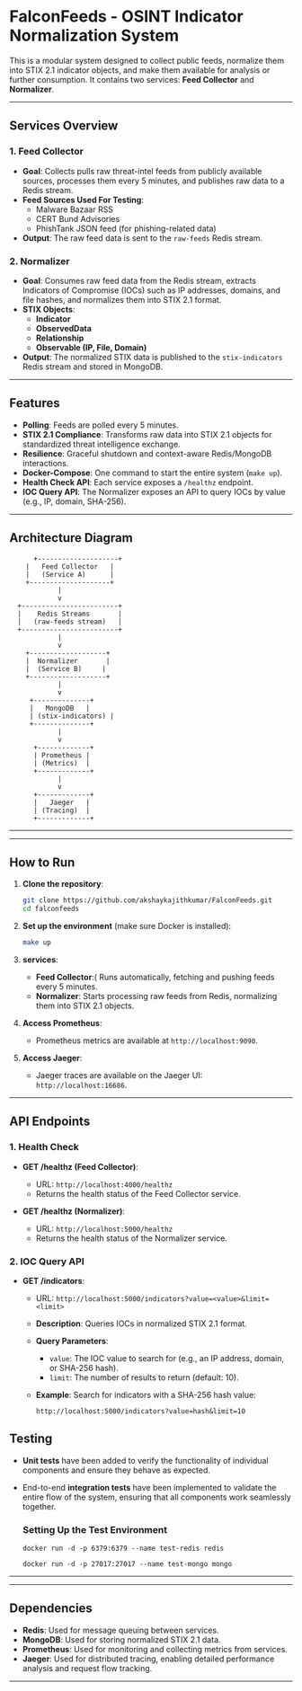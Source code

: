 # FalconFeeds - OSINT Indicator Normalization System

This is a modular system designed to collect public feeds, normalize them into STIX 2.1 indicator objects, and make them available for analysis or further consumption. It contains two services: **Feed Collector** and **Normalizer**.

---

## Services Overview

### 1. **Feed Collector** 

- **Goal**: Collects pulls raw threat-intel feeds from publicly available sources, processes them every 5 minutes, and publishes raw data to a Redis stream.
- **Feed Sources Used For Testing**:
  - Malware Bazaar RSS
  - CERT Bund Advisories
  - PhishTank JSON feed (for phishing-related data)
- **Output**: The raw feed data is sent to the `raw-feeds` Redis stream.

### 2. **Normalizer**

- **Goal**: Consumes raw feed data from the Redis stream, extracts Indicators of Compromise (IOCs) such as IP addresses, domains, and file hashes, and normalizes them into STIX 2.1 format.
- **STIX Objects**:
  - **Indicator**
  - **ObservedData**
  - **Relationship**
  - **Observable (IP, File, Domain)**
- **Output**: The normalized STIX data is published to the `stix-indicators` Redis stream and stored in MongoDB.

---

## Features

- **Polling**: Feeds are polled every 5 minutes.
- **STIX 2.1 Compliance**: Transforms raw data into STIX 2.1 objects for standardized threat intelligence exchange.
- **Resilience**: Graceful shutdown and context-aware Redis/MongoDB interactions.
- **Docker-Compose**: One command to start the entire system (`make up`).
- **Health Check API**: Each service exposes a `/healthz` endpoint.
- **IOC Query API**: The Normalizer exposes an API to query IOCs by value (e.g., IP, domain, SHA-256).

---

## Architecture Diagram
          +--------------------+        
        |   Feed Collector   |        
        |   (Service A)      |        
        +--------------------+        
                |                    
                v                    
      +------------------------+      
      |    Redis Streams       |      
      |   (raw-feeds stream)   |      
      +------------------------+      
                |                    
                v                    
        +-------------------+        
        |  Normalizer       |        
        |  (Service B)     |        
        +-------------------+        
                |                    
                v                    
         +--------------+            
         |   MongoDB   |            
         | (stix-indicators) |
         +--------------+            
                |                    
                v                    
          +-------------+             
          | Prometheus |             
          | (Metrics)  |             
          +-------------+             
                |                    
                v                    
          +-------------+             
          |   Jaeger   |             
          | (Tracing)  |             
          +-------------+             

---

---

## How to Run

1. **Clone the repository**:
    ```bash
    git clone https://github.com/akshaykajithkumar/FalconFeeds.git
    cd falconfeeds
    ```

2. **Set up the environment** (make sure Docker is installed):
    ```bash
    make up
    ```

3. **services**:
   - **Feed Collector**:( Runs automatically, fetching and pushing feeds every 5 minutes.
   - **Normalizer**: Starts processing raw feeds from Redis, normalizing them into STIX 2.1 objects.
   
4. **Access Prometheus**:
   - Prometheus metrics are available at `http://localhost:9090`.

5. **Access Jaeger**:
   - Jaeger traces are available on the Jaeger UI: `http://localhost:16686`.


---

## **API Endpoints**

### **1. Health Check**

- **GET /healthz (Feed Collector)**:
   - URL: `http://localhost:4000/healthz`
   - Returns the health status of the Feed Collector service.

- **GET /healthz (Normalizer)**:
   - URL: `http://localhost:5000/healthz`
   - Returns the health status of the Normalizer service.

### **2. IOC Query API**

- **GET /indicators**:
   - URL: `http://localhost:5000/indicators?value=<value>&limit=<limit>`
   - **Description**: Queries IOCs in normalized STIX 2.1 format.
   - **Query Parameters**:
     - `value`: The IOC value to search for (e.g., an IP address, domain, or SHA-256 hash).
     - `limit`: The number of results to return (default: 10).

   - **Example**: Search for indicators with a SHA-256 hash value:
     ```
     http://localhost:5000/indicators?value=hash&limit=10
     ```

## **Testing**
- **Unit tests** have been added to verify the functionality of individual components and ensure they behave as expected.
- End-to-end **integration tests** have been implemented to validate the entire flow of the system, ensuring that all components work seamlessly together.

  ### Setting Up the Test Environment
  `docker run -d -p 6379:6379 --name test-redis redis`

  `docker run -d -p 27017:27017 --name test-mongo mongo`
---

---

## Dependencies

- **Redis**: Used for message queuing between services.
- **MongoDB**: Used for storing normalized STIX 2.1 data.
- **Prometheus**: Used for monitoring and collecting metrics from services.
- **Jaeger**: Used for distributed tracing, enabling detailed performance analysis and request flow tracking.


---
